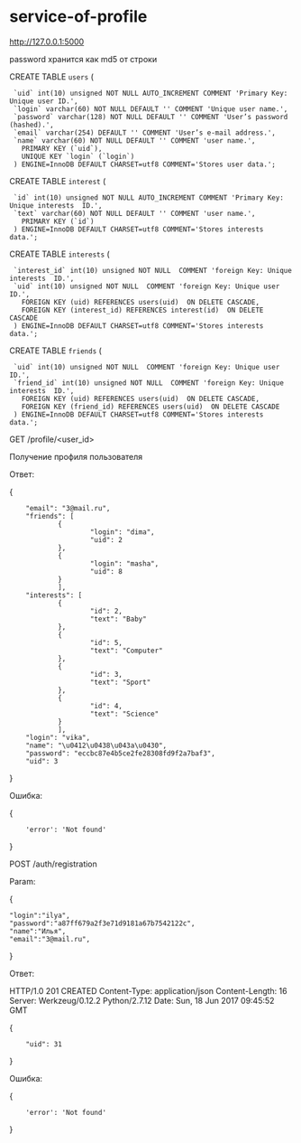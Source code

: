 # service-of-profile
http://127.0.0.1:5000


password хранится как md5 от строки

CREATE TABLE `users` (

     `uid` int(10) unsigned NOT NULL AUTO_INCREMENT COMMENT 'Primary Key: Unique user ID.',
     `login` varchar(60) NOT NULL DEFAULT '' COMMENT 'Unique user name.',
     `password` varchar(128) NOT NULL DEFAULT '' COMMENT 'User’s password (hashed).',
     `email` varchar(254) DEFAULT '' COMMENT 'User’s e-mail address.',
     `name` varchar(60) NOT NULL DEFAULT '' COMMENT 'user name.',
       PRIMARY KEY (`uid`),
       UNIQUE KEY `login` (`login`)
     ) ENGINE=InnoDB DEFAULT CHARSET=utf8 COMMENT='Stores user data.';

CREATE TABLE `interest` (

     `id` int(10) unsigned NOT NULL AUTO_INCREMENT COMMENT 'Primary Key: Unique interests  ID.',
     `text` varchar(60) NOT NULL DEFAULT '' COMMENT 'user name.',
       PRIMARY KEY (`id`)
     ) ENGINE=InnoDB DEFAULT CHARSET=utf8 COMMENT='Stores interests data.';


CREATE TABLE `interests` (

     `interest_id` int(10) unsigned NOT NULL  COMMENT 'foreign Key: Unique interests  ID.',
     `uid` int(10) unsigned NOT NULL  COMMENT 'foreign Key: Unique user ID.',
       FOREIGN KEY (uid) REFERENCES users(uid)  ON DELETE CASCADE,
       FOREIGN KEY (interest_id) REFERENCES interest(id)  ON DELETE CASCADE
     ) ENGINE=InnoDB DEFAULT CHARSET=utf8 COMMENT='Stores interests data.';

CREATE TABLE `friends` (

     `uid` int(10) unsigned NOT NULL  COMMENT 'foreign Key: Unique user ID.',
     `friend_id` int(10) unsigned NOT NULL  COMMENT 'foreign Key: Unique interests  ID.',
       FOREIGN KEY (uid) REFERENCES users(uid)  ON DELETE CASCADE,
       FOREIGN KEY (friend_id) REFERENCES users(uid)  ON DELETE CASCADE
     ) ENGINE=InnoDB DEFAULT CHARSET=utf8 COMMENT='Stores interests data.';



GET /profile/<user_id>

Получение профиля пользователя

Ответ:

{

        "email": "3@mail.ru",   
        "friends": [  
                {    
                        "login": "dima",       
                        "uid": 2      
                },     
                {    
                        "login": "masha",       
                        "uid": 8      
                }    
                ],   
        "interests": [  
                {    
                        "id": 2,       
                        "text": "Baby"      
                },     
                {    
                        "id": 5,       
                        "text": "Computer"      
                },     
                {    
                        "id": 3,       
                        "text": "Sport"      
                },     
                {    
                        "id": 4,      
                        "text": "Science"      
                }
                ],   
        "login": "vika",  
        "name": "\u0412\u0438\u043a\u0430",   
        "password": "eccbc87e4b5ce2fe28308fd9f2a7baf3",   
        "uid": 3
}



Ошибка:

{

        'error': 'Not found'        
}

POST /auth/registration

Param:

{

	"login":"ilya",        
	"password":"a87ff679a2f3e71d9181a67b7542122c",        
	"name":"Илья",        
	"email":"3@mail.ru",        
}


Ответ:

HTTP/1.0 201 CREATED
Content-Type: application/json
Content-Length: 16
Server: Werkzeug/0.12.2 Python/2.7.12
Date: Sun, 18 Jun 2017 09:45:52 GMT

{

        "uid": 31  
}


Ошибка:

{
        
        'error': 'Not found'
}


